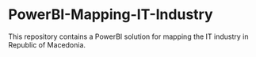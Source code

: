 # PowerBI-Mapping-IT-Industry
This repository contains a PowerBI solution for mapping the IT industry in Republic of Macedonia.
